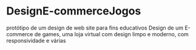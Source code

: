 # DesignE-commerceJogos
protótipo de um design de web site para fins educativos Design de um E-commerce de games, uma loja virtual com design limpo e   moderno, com   responsividade e   várias 
